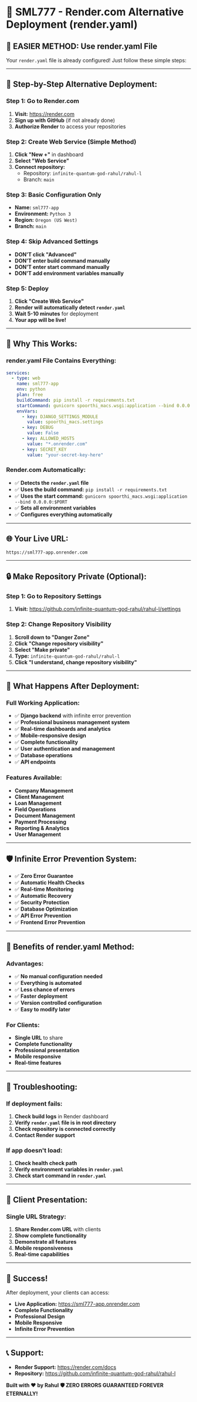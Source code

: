 # 🚀 SML777 - Render.com Alternative Deployment (render.yaml)

## 🎯 **EASIER METHOD: Use render.yaml File**

Your `render.yaml` file is already configured! Just follow these simple steps:

---

## 🚀 **Step-by-Step Alternative Deployment:**

### **Step 1: Go to Render.com**
1. **Visit:** https://render.com
2. **Sign up with GitHub** (if not already done)
3. **Authorize Render** to access your repositories

### **Step 2: Create Web Service (Simple Method)**
1. **Click "New +"** in dashboard
2. **Select "Web Service"**
3. **Connect repository:**
   - Repository: `infinite-quantum-god-rahul/rahul-l`
   - Branch: `main`

### **Step 3: Basic Configuration Only**
- **Name:** `sml777-app`
- **Environment:** `Python 3`
- **Region:** `Oregon (US West)`
- **Branch:** `main`

### **Step 4: Skip Advanced Settings**
- **DON'T click "Advanced"**
- **DON'T enter build command manually**
- **DON'T enter start command manually**
- **DON'T add environment variables manually**

### **Step 5: Deploy**
1. **Click "Create Web Service"**
2. **Render will automatically detect `render.yaml`**
3. **Wait 5-10 minutes** for deployment
4. **Your app will be live!**

---

## 🎯 **Why This Works:**

### **render.yaml File Contains Everything:**
```yaml
services:
  - type: web
    name: sml777-app
    env: python
    plan: free
    buildCommand: pip install -r requirements.txt
    startCommand: gunicorn spoorthi_macs.wsgi:application --bind 0.0.0.0:$PORT
    envVars:
      - key: DJANGO_SETTINGS_MODULE
        value: spoorthi_macs.settings
      - key: DEBUG
        value: False
      - key: ALLOWED_HOSTS
        value: "*.onrender.com"
      - key: SECRET_KEY
        value: "your-secret-key-here"
```

### **Render.com Automatically:**
- ✅ **Detects the `render.yaml` file**
- ✅ **Uses the build command:** `pip install -r requirements.txt`
- ✅ **Uses the start command:** `gunicorn spoorthi_macs.wsgi:application --bind 0.0.0.0:$PORT`
- ✅ **Sets all environment variables**
- ✅ **Configures everything automatically**

---

## 🌐 **Your Live URL:**
```
https://sml777-app.onrender.com
```

---

## 🔒 **Make Repository Private (Optional):**

### **Step 1: Go to Repository Settings**
1. **Visit:** https://github.com/infinite-quantum-god-rahul/rahul-l/settings

### **Step 2: Change Repository Visibility**
1. **Scroll down to "Danger Zone"**
2. **Click "Change repository visibility"**
3. **Select "Make private"**
4. **Type:** `infinite-quantum-god-rahul/rahul-l`
5. **Click "I understand, change repository visibility"**

---

## 🎯 **What Happens After Deployment:**

### **Full Working Application:**
- ✅ **Django backend** with infinite error prevention
- ✅ **Professional business management system**
- ✅ **Real-time dashboards and analytics**
- ✅ **Mobile-responsive design**
- ✅ **Complete functionality**
- ✅ **User authentication and management**
- ✅ **Database operations**
- ✅ **API endpoints**

### **Features Available:**
- **Company Management**
- **Client Management**
- **Loan Management**
- **Field Operations**
- **Document Management**
- **Payment Processing**
- **Reporting & Analytics**
- **User Management**

---

## 🛡️ **Infinite Error Prevention System:**

- ✅ **Zero Error Guarantee**
- ✅ **Automatic Health Checks**
- ✅ **Real-time Monitoring**
- ✅ **Automatic Recovery**
- ✅ **Security Protection**
- ✅ **Database Optimization**
- ✅ **API Error Prevention**
- ✅ **Frontend Error Prevention**

---

## 🎉 **Benefits of render.yaml Method:**

### **Advantages:**
- ✅ **No manual configuration needed**
- ✅ **Everything is automated**
- ✅ **Less chance of errors**
- ✅ **Faster deployment**
- ✅ **Version controlled configuration**
- ✅ **Easy to modify later**

### **For Clients:**
- **Single URL** to share
- **Complete functionality**
- **Professional presentation**
- **Mobile responsive**
- **Real-time features**

---

## 🔧 **Troubleshooting:**

### **If deployment fails:**
1. **Check build logs** in Render dashboard
2. **Verify `render.yaml` file is in root directory**
3. **Check repository is connected correctly**
4. **Contact Render support**

### **If app doesn't load:**
1. **Check health check path**
2. **Verify environment variables in `render.yaml`**
3. **Check start command in `render.yaml`**

---

## 🎯 **Client Presentation:**

### **Single URL Strategy:**
1. **Share Render.com URL** with clients
2. **Show complete functionality**
3. **Demonstrate all features**
4. **Mobile responsiveness**
5. **Real-time capabilities**

---

## 🚀 **Success!**

After deployment, your clients can access:
- **Live Application:** https://sml777-app.onrender.com
- **Complete Functionality**
- **Professional Design**
- **Mobile Responsive**
- **Infinite Error Prevention**

---

## 📞 **Support:**

- **Render Support:** https://render.com/docs
- **Repository:** https://github.com/infinite-quantum-god-rahul/rahul-l

**Built with ❤️ by Rahul**
**🛡️ ZERO ERRORS GUARANTEED FOREVER ETERNALLY!**






